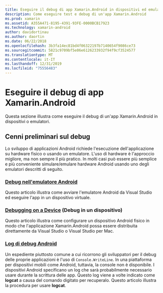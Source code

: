 ```yaml
---
title: Eseguire il debug di app Xamarin.Android in dispositivi ed emulatori
description: Come eseguire test e debug di un'app Xamarin.Android
ms.prod: xamarin
ms.assetid: A355A471-8195-4391-93FE-0000BCB17923
ms.technology: xamarin-android
author: davidortinau
ms.author: daortin
ms.date: 06/22/2018
ms.openlocfilehash: 3b3fa14ec81bd4f06322197b7140654f9086ce73
ms.sourcegitcommit: 5821c9709bf5e06e6126233932f94f9cf3524577
ms.translationtype: MT
ms.contentlocale: it-IT
ms.lasthandoff: 12/31/2019
ms.locfileid: "75556483"
---
```

# <a name="debug-xamarinandroid-apps"></a>Eseguire il debug di app Xamarin.Android

Questa sezione illustra come eseguire il debug di un'app Xamarin.Android in dispositivi o emulatori.

## <a name="debugging-overview"></a>Cenni preliminari sul debug

Lo sviluppo di applicazioni Android richiede l'esecuzione dell'applicazione su hardware fisico o usando un emulatore. L'uso di hardware è l'approccio migliore, ma non sempre il più pratico. In molti casi può essere più semplice e più conveniente simulare/emulare hardware Android usando uno degli emulatori descritti di seguito.

### <a name="debugging-on-the-android-emulatorandroiddeploy-testdebuggingdebug-on-emulatormd"></a>[Debug nell'emulatore Android](~/android/deploy-test/debugging/debug-on-emulator.md)

Questo articolo illustra come avviare l'emulatore Android da Visual Studio ed eseguire l'app in un dispositivo virtuale.

### <a name="debugging-on-a-deviceandroiddeploy-testdebuggingdebug-on-devicemd"></a>[Debugging on a Device](~/android/deploy-test/debugging/debug-on-device.md) (Debug in un dispositivo)

Questo articolo illustra come configurare un dispositivo Android fisico in modo che l'applicazione Xamarin.Android possa essere distribuita direttamente da Visual Studio o Visual Studio per Mac.

### <a name="android-debug-logandroiddeploy-testdebuggingandroid-debug-logmd"></a>[Log di debug Android](~/android/deploy-test/debugging/android-debug-log.md)

Un espediente piuttosto comune a cui ricorrono gli sviluppatori per il debug delle proprie applicazioni è l'uso di `Console.WriteLine`. In una piattaforma per dispositivi mobili come Android, tuttavia, la console non è disponibile. I dispositivi Android specificano un log che sarà probabilmente necessario usare durante la scrittura delle app. Questo log viene a volte indicato come **logcat** a causa del comando digitato per recuperalo. Questo articolo illustra la procedura per usare **logcat**.
